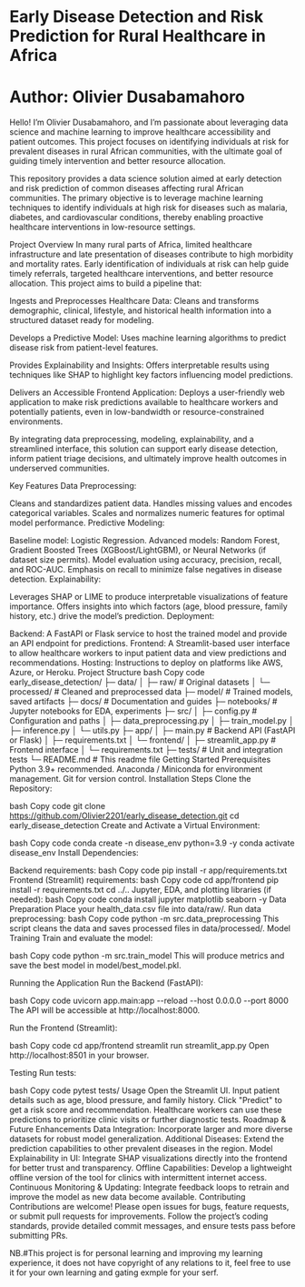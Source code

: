 
# Early Disease Detection and Risk Prediction for Rural Healthcare in Africa
# Author: Olivier Dusabamahoro

Hello! I’m Olivier Dusabamahoro, and I’m passionate about leveraging data science and machine learning to improve healthcare accessibility and patient outcomes. This project focuses on identifying individuals at risk for prevalent diseases in rural African communities, with the ultimate goal of guiding timely intervention and better resource allocation.


This repository provides a data science solution aimed at early detection and risk prediction of common diseases affecting rural African communities. The primary objective is to leverage machine learning techniques to identify individuals at high risk for diseases such as malaria, diabetes, and cardiovascular conditions, thereby enabling proactive healthcare interventions in low-resource settings.

Project Overview
In many rural parts of Africa, limited healthcare infrastructure and late presentation of diseases contribute to high morbidity and mortality rates. Early identification of individuals at risk can help guide timely referrals, targeted healthcare interventions, and better resource allocation. This project aims to build a pipeline that:

Ingests and Preprocesses Healthcare Data:
Cleans and transforms demographic, clinical, lifestyle, and historical health information into a structured dataset ready for modeling.

Develops a Predictive Model:
Uses machine learning algorithms to predict disease risk from patient-level features.

Provides Explainability and Insights:
Offers interpretable results using techniques like SHAP to highlight key factors influencing model predictions.

Delivers an Accessible Frontend Application:
Deploys a user-friendly web application to make risk predictions available to healthcare workers and potentially patients, even in low-bandwidth or resource-constrained environments.

By integrating data preprocessing, modeling, explainability, and a streamlined interface, this solution can support early disease detection, inform patient triage decisions, and ultimately improve health outcomes in underserved communities.

Key Features
Data Preprocessing:

Cleans and standardizes patient data.
Handles missing values and encodes categorical variables.
Scales and normalizes numeric features for optimal model performance.
Predictive Modeling:

Baseline model: Logistic Regression.
Advanced models: Random Forest, Gradient Boosted Trees (XGBoost/LightGBM), or Neural Networks (if dataset size permits).
Model evaluation using accuracy, precision, recall, and ROC-AUC. Emphasis on recall to minimize false negatives in disease detection.
Explainability:

Leverages SHAP or LIME to produce interpretable visualizations of feature importance.
Offers insights into which factors (age, blood pressure, family history, etc.) drive the model’s prediction.
Deployment:

Backend: A FastAPI or Flask service to host the trained model and provide an API endpoint for predictions.
Frontend: A Streamlit-based user interface to allow healthcare workers to input patient data and view predictions and recommendations.
Hosting: Instructions to deploy on platforms like AWS, Azure, or Heroku.
Project Structure
bash
Copy code
early_disease_detection/
├─ data/
│  ├─ raw/               # Original datasets
│  └─ processed/          # Cleaned and preprocessed data
├─ model/                 # Trained models, saved artifacts
├─ docs/                  # Documentation and guides
├─ notebooks/             # Jupyter notebooks for EDA, experiments
├─ src/
│  ├─ config.py           # Configuration and paths
│  ├─ data_preprocessing.py
│  ├─ train_model.py
│  ├─ inference.py
│  └─ utils.py
├─ app/
│  ├─ main.py             # Backend API (FastAPI or Flask)
│  ├─ requirements.txt
│  └─ frontend/
│     ├─ streamlit_app.py # Frontend interface
│     └─ requirements.txt
├─ tests/                 # Unit and integration tests
└─ README.md              # This readme file
Getting Started
Prerequisites
Python 3.9+ recommended.
Anaconda / Miniconda for environment management.
Git for version control.
Installation Steps
Clone the Repository:

bash
Copy code
git clone https://github.com/Olivier2201/early_disease_detection.git
cd early_disease_detection
Create and Activate a Virtual Environment:

bash
Copy code
conda create -n disease_env python=3.9 -y
conda activate disease_env
Install Dependencies:

Backend requirements:
bash
Copy code
pip install -r app/requirements.txt
Frontend (Streamlit) requirements:
bash
Copy code
cd app/frontend
pip install -r requirements.txt
cd ../..
Jupyter, EDA, and plotting libraries (if needed):
bash
Copy code
conda install jupyter matplotlib seaborn -y
Data Preparation
Place your health_data.csv file into data/raw/.
Run data preprocessing:
bash
Copy code
python -m src.data_preprocessing
This script cleans the data and saves processed files in data/processed/.
Model Training
Train and evaluate the model:

bash
Copy code
python -m src.train_model
This will produce metrics and save the best model in model/best_model.pkl.

Running the Application
Run the Backend (FastAPI):

bash
Copy code
uvicorn app.main:app --reload --host 0.0.0.0 --port 8000
The API will be accessible at http://localhost:8000.

Run the Frontend (Streamlit):

bash
Copy code
cd app/frontend
streamlit run streamlit_app.py
Open http://localhost:8501 in your browser.

Testing
Run tests:

bash
Copy code
pytest tests/
Usage
Open the Streamlit UI.
Input patient details such as age, blood pressure, and family history.
Click "Predict" to get a risk score and recommendation.
Healthcare workers can use these predictions to prioritize clinic visits or further diagnostic tests.
Roadmap & Future Enhancements
Data Integration: Incorporate larger and more diverse datasets for robust model generalization.
Additional Diseases: Extend the prediction capabilities to other prevalent diseases in the region.
Model Explainability in UI: Integrate SHAP visualizations directly into the frontend for better trust and transparency.
Offline Capabilities: Develop a lightweight offline version of the tool for clinics with intermittent internet access.
Continuous Monitoring & Updating: Integrate feedback loops to retrain and improve the model as new data become available.
Contributing
Contributions are welcome! Please open issues for bugs, feature requests, or submit pull requests for improvements. Follow the project’s coding standards, provide detailed commit messages, and ensure tests pass before submitting PRs.

NB.#This project is for personal learning and improving my learning experience, it does not have copyright of any relations to it, feel free to use it for your own learning and gating exmple for your serf.

